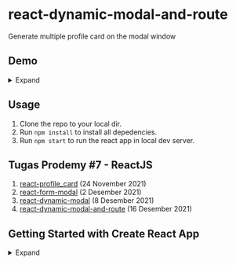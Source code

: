 # react-dynamic-modal-and-route

Generate multiple profile card on the modal window

## Demo
<details> 
<summary> Expand</summary>

### Form
![Form](https://github.com/dafiqarba/react-dynamic-modal/blob/main/static/git-readme/form.png)
### Save Success
![Save Success](https://github.com/dafiqarba/react-dynamic-modal/blob/main/static/git-readme/success.png)
### Open Profile Cards on the Modal Window
![Open Modal](https://github.com/dafiqarba/react-dynamic-modal/blob/main/static/git-readme/openmodal.png)
### Open Profile Cards after reset
![Empty Modal](https://github.com/dafiqarba/react-dynamic-modal/blob/main/static/git-readme/emptydata.png)
</details>

## Usage

1. Clone the repo to your local dir.
2. Run `npm install` to install all depedencies.
3. Run `npm start` to run the react app in local dev server. 

## Tugas Prodemy #7 - ReactJS

1. [react-profile_card](https://github.com/dafiqarba/react-profile_card) (24 November 2021)
2. [react-form-modal](https://github.com/dafiqarba/react-form-modal) (2 Desember 2021)
3. [react-dynamic-modal](https://github.com/dafiqarba/react-dynamic-modal) (8 Desember 2021)
3. [react-dynamic-modal-and-route](https://github.com/dafiqarba/react-dynamic-modal-and-route) (16 Desember 2021)

## Getting Started with Create React App
<details>  
<summary> Expand</summary>
This project was bootstrapped with [Create React App](https://github.com/facebook/create-react-app).

## Available Scripts

In the project directory, you can run:

### `npm start`

Runs the app in the development mode.\
Open [http://localhost:3000](http://localhost:3000) to view it in the browser.

The page will reload if you make edits.\
You will also see any lint errors in the console.

### `npm test`

Launches the test runner in the interactive watch mode.\
See the section about [running tests](https://facebook.github.io/create-react-app/docs/running-tests) for more information.

### `npm run build`

Builds the app for production to the `build` folder.\
It correctly bundles React in production mode and optimizes the build for the best performance.

The build is minified and the filenames include the hashes.\
Your app is ready to be deployed!

See the section about [deployment](https://facebook.github.io/create-react-app/docs/deployment) for more information.

### `npm run eject`

**Note: this is a one-way operation. Once you `eject`, you can’t go back!**

If you aren’t satisfied with the build tool and configuration choices, you can `eject` at any time. This command will remove the single build dependency from your project.

Instead, it will copy all the configuration files and the transitive dependencies (webpack, Babel, ESLint, etc) right into your project so you have full control over them. All of the commands except `eject` will still work, but they will point to the copied scripts so you can tweak them. At this point you’re on your own.

You don’t have to ever use `eject`. The curated feature set is suitable for small and middle deployments, and you shouldn’t feel obligated to use this feature. However we understand that this tool wouldn’t be useful if you couldn’t customize it when you are ready for it.

## Learn More

You can learn more in the [Create React App documentation](https://facebook.github.io/create-react-app/docs/getting-started).

To learn React, check out the [React documentation](https://reactjs.org/).

### Code Splitting

This section has moved here: [https://facebook.github.io/create-react-app/docs/code-splitting](https://facebook.github.io/create-react-app/docs/code-splitting)

### Analyzing the Bundle Size

This section has moved here: [https://facebook.github.io/create-react-app/docs/analyzing-the-bundle-size](https://facebook.github.io/create-react-app/docs/analyzing-the-bundle-size)

### Making a Progressive Web App

This section has moved here: [https://facebook.github.io/create-react-app/docs/making-a-progressive-web-app](https://facebook.github.io/create-react-app/docs/making-a-progressive-web-app)

### Advanced Configuration

This section has moved here: [https://facebook.github.io/create-react-app/docs/advanced-configuration](https://facebook.github.io/create-react-app/docs/advanced-configuration)

### Deployment

This section has moved here: [https://facebook.github.io/create-react-app/docs/deployment](https://facebook.github.io/create-react-app/docs/deployment)

### `npm run build` fails to minify

This section has moved here: [https://facebook.github.io/create-react-app/docs/troubleshooting#npm-run-build-fails-to-minify](https://facebook.github.io/create-react-app/docs/troubleshooting#npm-run-build-fails-to-minify)
</details>
